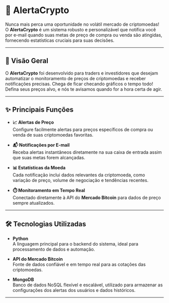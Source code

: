 # 🔔 AlertaCrypto

Nunca mais perca uma oportunidade no volátil mercado de criptomoedas!  
O **AlertaCrypto** é um sistema robusto e personalizável que notifica você por e-mail quando suas metas de preço de compra ou venda são atingidas, fornecendo estatísticas cruciais para suas decisões.

---

## 🚀 Visão Geral

O **AlertaCrypto** foi desenvolvido para traders e investidores que desejam automatizar o monitoramento de preços de criptomoedas e receber notificações precisas. Chega de ficar checando gráficos o tempo todo!  
Defina seus preços alvo, e nós te avisamos quando for a hora certa de agir.

---

## ✨ Principais Funções

- **📈 Alertas de Preço**  
  Configure facilmente alertas para preços específicos de compra ou venda de suas criptomoedas favoritas.

- **📬 Notificações por E-mail**  
  Receba alertas instantâneos diretamente na sua caixa de entrada assim que suas metas forem alcançadas.

- **📊 Estatísticas da Moeda**  
  Cada notificação inclui dados relevantes da criptomoeda, como variação de preço, volume de negociação e tendências recentes.

- **⏱️ Monitoramento em Tempo Real**  
  Conectado diretamente à API do **Mercado Bitcoin** para dados de preço sempre atualizados.

---

## 🛠️ Tecnologias Utilizadas

- **Python**  
  A linguagem principal para o backend do sistema, ideal para processamento de dados e automação.

- **API do Mercado Bitcoin**  
  Fonte de dados confiável e em tempo real para as cotações das criptomoedas.

- **MongoDB**  
  Banco de dados NoSQL flexível e escalável, utilizado para armazenar as configurações dos alertas dos usuários e dados históricos.

---
